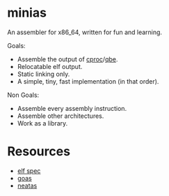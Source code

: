 # minias

An assembler for x86_64, written for fun and learning.

Goals:

- Assemble the output of [cproc](https://github.com/michaelforney/cproc)/[qbe](https://c9x.me/compile/).
- Relocatable elf output.
- Static linking only.
- A simple, tiny, fast implementation (in that order).

Non Goals:

- Assemble every assembly instruction.
- Assemble other architectures.
- Work as a library.

# Resources

- [elf spec](https://refspecs.linuxfoundation.org/elf/elf.pdf)
- [goas](https://github.com/DQNEO/goas)
- [neatas](https://repo.or.cz/neatas.git)
